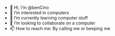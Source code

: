 - 👋 Hi, I’m @benCino
- 👀 I’m interested in computers
- 🌱 I’m currently learning computer stuff
- 💞️ I’m looking to collaborate on a computer
- 📫 How to reach me: By calling me or beeping me

<!---
benCino/benCino is a ✨ special ✨ repository because its `README.md` (this file) appears on your GitHub profile.
You can click the Preview link to take a look at your changes.
--->
